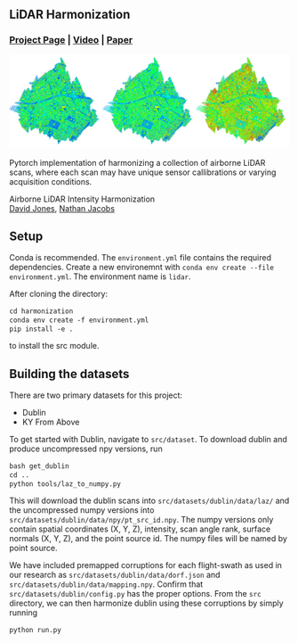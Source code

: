 LiDAR Harmonization
--
### [Project Page](https://davidthomasjones.me/publications/Intensity%20Harmonization) | [Video]() | [Paper]()
![Pipeline Results](/src/graphics/figures/png/pipeline_results.png)

Pytorch implementation of harmonizing a collection of airborne LiDAR scans, where each scan may have unique sensor callibrations or varying acquisition conditions.

Airborne LiDAR Intensity Harmonization<br>
[David Jones](https://davidthomasjones.me), [Nathan Jacobs](https://www.engr.uky.edu/directory/jacobs-nathan)

## Setup

Conda is recommended. The `environment.yml` file contains the required dependencies. Create a new environemnt with `conda env create --file environment.yml`. The environment name is `lidar`. 

After cloning the directory:
```
cd harmonization
conda env create -f environment.yml
pip install -e .
```
to install the src module.

## Building the datasets

There are two primary datasets for this project:
- Dublin
- KY From Above

To get started with Dublin, navigate to `src/dataset`. To download dublin and produce uncompressed npy versions, run 
```
bash get_dublin
cd ..
python tools/laz_to_numpy.py
```

This will download the dublin scans into `src/datasets/dublin/data/laz/` and the uncompressed numpy versions into `src/datasets/dublin/data/npy/pt_src_id.npy`. The numpy versions only contain spatial coordinates (X, Y, Z), intensity, scan angle rank, surface normals (X, Y, Z), and the point source id. The numpy files will be named by point source. 

We have included premapped corruptions for each flight-swath as used in our research as `src/datasets/dublin/data/dorf.json` and `src/datasets/dublin/data/mapping.npy`. Confirm that `src/datasets/dublin/config.py` has the proper options. From the `src` directory, we can then harmonize dublin using these corruptions by simply running  
```
python run.py
```

